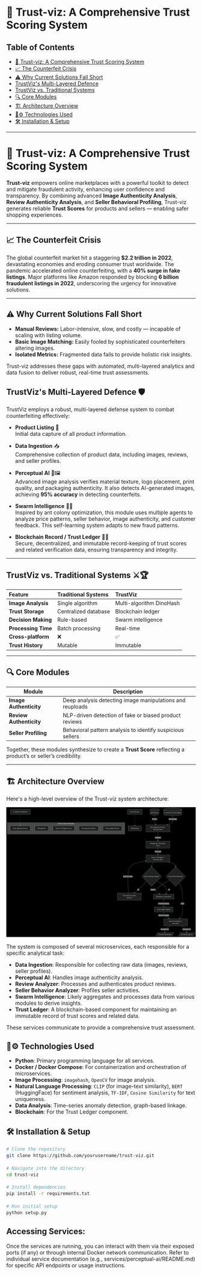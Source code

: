 # 🚀 Trust-viz: A Comprehensive Trust Scoring System

## Table of Contents

- [🚀 Trust-viz: A Comprehensive Trust Scoring System](#-trust-viz-a-comprehensive-trust-scoring-system)
- [📈 The Counterfeit Crisis](#-the-counterfeit-crisis)
- [⚠️ Why Current Solutions Fall Short](#-why-current-solutions-fall-short)
- [TrustViz's Multi-Layered Defence](#trustvizs-multi-layered-defence-️)
- [TrustViz vs. Traditional Systems](#trustviz-vs-traditional-systems-️)
- [🔍 Core Modules](#-core-modules)
- [🏗️ Architecture Overview](#️-architecture-overview)
- [🧰⚙️ Technologies Used](#️-technologies-used)
- [🛠️ Installation & Setup](#️-installation--setup)

---

# 🚀 Trust-viz: A Comprehensive Trust Scoring System

**Trust-viz** empowers online marketplaces with a powerful toolkit to detect and mitigate fraudulent activity, enhancing user confidence and transparency. By combining advanced **Image Authenticity Analysis**, **Review Authenticity Analysis**, and **Seller Behavioral Profiling**, Trust-viz generates reliable **Trust Scores** for products and sellers — enabling safer shopping experiences.

---

## 📈 The Counterfeit Crisis

The global counterfeit market hit a staggering **\$2.2 trillion in 2022**, devastating economies and eroding consumer trust worldwide. The pandemic accelerated online counterfeiting, with a **40% surge in fake listings**. Major platforms like Amazon responded by blocking **6 billion fraudulent listings in 2022**, underscoring the urgency for innovative solutions.

---

## ⚠️ Why Current Solutions Fall Short

* **Manual Reviews:** Labor-intensive, slow, and costly — incapable of scaling with listing volume.
* **Basic Image Matching:** Easily fooled by sophisticated counterfeiters altering images.
* **Isolated Metrics:** Fragmented data fails to provide holistic risk insights.

Trust-viz addresses these gaps with automated, multi-layered analytics and data fusion to deliver robust, real-time trust assessments.

## TrustViz's Multi-Layered Defence 🛡️

TrustViz employs a robust, multi-layered defense system to combat counterfeiting effectively:

- **Product Listing** 📝  
  Initial data capture of all product information.

- **Data Ingestion** 📥  
  Comprehensive collection of product data, including images, reviews, and seller profiles.

- **Perceptual AI** 🤖🖼️  
  Advanced image analysis verifies material texture, logo placement, print quality, and packaging authenticity. It also detects AI-generated images, achieving **95% accuracy** in detecting counterfeits.

- **Swarm Intelligence** 🐜🧠  
  Inspired by ant colony optimization, this module uses multiple agents to analyze price patterns, seller behavior, image authenticity, and customer feedback. This self-learning system adapts to new fraud patterns.

- **Blockchain Record / Trust Ledger** 🔗📜  
  Secure, decentralized, and immutable record-keeping of trust scores and related verification data, ensuring transparency and integrity.

---

## TrustViz vs. Traditional Systems ⚔️🏆

| Feature            | Traditional Systems     | TrustViz                  |
| :----------------- | :--------------------- | :------------------------ |
| **Image Analysis**   | Single algorithm        | Multi-algorithm DinoHash  |
| **Trust Storage**    | Centralized database    | Blockchain ledger         |
| **Decision Making**  | Rule-based              | Swarm intelligence        |
| **Processing Time**  | Batch processing        | Real-time                 |
| **Cross-platform**   | ❌                      | ✅                        |
| **Trust History**    | Mutable                 | Immutable                 |

---

## 🔍 Core Modules

| Module                  | Description                                                |
| ----------------------- | ---------------------------------------------------------- |
| **Image Authenticity**  | Deep analysis detecting image manipulations and reuploads  |
| **Review Authenticity** | NLP-driven detection of fake or biased product reviews     |
| **Seller Profiling**    | Behavioral pattern analysis to identify suspicious sellers |

Together, these modules synthesize to create a **Trust Score** reflecting a product’s or seller’s credibility.

---

## 🏗️ Architecture Overview

Here's a high-level overview of the Trust-viz system architecture:

![Trust-viz Architecture Diagram](docs/deepseek_mermaid_20250622_3b41e5.png)

The system is composed of several microservices, each responsible for a specific analytical task:
*   **Data Ingestion**: Responsible for collecting raw data (images, reviews, seller profiles).
*   **Perceptual AI**: Handles image authenticity analysis.
*   **Review Analyzer**: Processes and authenticates product reviews.
*   **Seller Behavior Analyzer**: Profiles seller activities.
*   **Swarm Intelligence**: Likely aggregates and processes data from various modules to derive insights.
*   **Trust Ledger**: A blockchain-based component for maintaining an immutable record of trust scores and related data.

These services communicate to provide a comprehensive trust assessment.

## 🧰⚙️ Technologies Used

*   **Python**: Primary programming language for all services.
*   **Docker / Docker Compose**: For containerization and orchestration of microservices.
*   **Image Processing**: `imagehash`, `OpenCV` for image analysis.
*   **Natural Language Processing**: `CLIP` (for image-text similarity), `BERT` (HuggingFace) for sentiment analysis, `TF-IDF`, `Cosine Similarity` for text uniqueness.
*   **Data Analysis**: Time-series anomaly detection, graph-based linkage.
*   **Blockchain**: For the Trust Ledger component.

## 🛠️ Installation & Setup

```bash
# Clone the repository
git clone https://github.com/yourusername/trust-viz.git

# Navigate into the directory
cd trust-viz

# Install dependencies
pip install -r requirements.txt

# Run initial setup
python setup.py
```

## Accessing Services:
Once the services are running, you can interact with them via their exposed ports (if any) or through internal Docker network communication. Refer to individual service documentation (e.g., services/perceptual-ai/README.md) for specific API endpoints or usage instructions.
